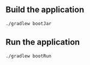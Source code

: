 ## Build the application
```bash
./gradlew bootJar
```

## Run the application
```bash
./gradlew bootRun
```